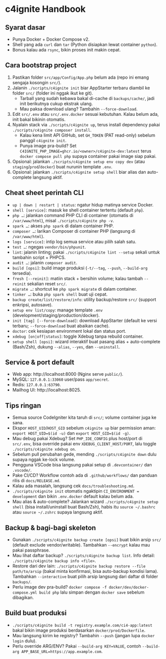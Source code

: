 # c4ignite Handbook

## Syarat dasar
- Punya Docker + Docker Compose v2.
- Shell yang ada `curl` dan `tar` (Python disiapkan lewat container `python`).
- Bonus kalau ada `rsync`, bikin proses init makin cepat.

## Cara bootstrap project
1. Pastikan folder `src/app/Config/App.php` belum ada (repo ini emang sengaja kosongin `src/`).
2. Jalanin `./scripts/c4ignite init` biar AppStarter terbaru diambil ke folder `src/` (folder ini nggak ikut ke git).
   - Tarball yang sudah kebawa bakal di-cache di `backups/cache/`, jadi init berikutnya cukup ekstrak ulang.
   - Mau paksa download ulang? Tambahin `--force-download`.
3. Edit `src/.env` atau `src/.env.docker` sesuai kebutuhan. Kalau belum ada, init bakal bikinin otomatis.
4. Nyalain stack via `./scripts/c4ignite up`, terus install dependency pakai `./scripts/c4ignite composer install`.
   - Kalau kena limit API GitHub, set `GH_TOKEN` (PAT read-only) sebelum panggil `c4ignite init`.
   - Punya image pra-build? Set `C4IGNITE_PHP_IMAGE=ghcr.io/<owner>/c4ignite-dev:latest` terus `docker compose pull php` supaya container pakai image siap pakai.
5. Opsional: jalankan `./scripts/c4ignite setup env copy dev` (atau `staging`/`prod`/`docker`) buat nurunin template `.env`.
6. Opsional: jalankan `./scripts/c4ignite setup shell` biar alias dan auto-complete langsung aktif.

## Cheat sheet perintah CLI
- `up | down | restart | status`: ngatur hidup matinya service Docker.
- `shell [service]`: masuk ke shell container tertentu (default `php`).
- `php …`: jalankan command PHP CLI di container (otomatis di `/var/www/html`), misal `./scripts/c4ignite php -v`.
- `spark …`: akses `php spark` di dalam container PHP.
- `composer …`: larikan Composer di container PHP (langsung di `/var/www/html`).
- `logs [service]`: intip log semua service atau pilih salah satu.
- `test …`: ngegas `vendor/bin/phpunit`.
- `lint`: jalanin linting; pakai `./scripts/c4ignite lint --setup` sekali untuk tambahin script + PHPCS.
- `audit …`: jalanin `composer audit`.
- `build [opsi]`: build image produksi (`-t/--tag`, `--push`, `--build-arg` tersedia).
- `fresh [--reinit]`: matiin stack + bersihin volume; kalau tambah `--reinit` sekalian reset `src/`.
- `migrate …`: shortcut ke `php spark migrate` di dalam container.
- `tinker …`: buka `php spark shell` buat uji cepat.
- `backup create/list/restore/info`: utility backup/restore `src/` (support enkripsi, autosave).
- `setup env list/copy`: manage template `.env` (development/staging/production/docker).
- `init [tag] [--force-download]`: download AppStarter (default ke versi terbaru; `--force-download` buat abaikan cache).
- `doctor`: cek kesiapan environment lokal dan status port.
- `xdebug [on|off|status]`: toggle Xdebug tanpa rebuild container.
- `setup shell [opsi]`: wizard interaktif buat pasang alias + auto-complete (Bash/Zsh), dukung `--alias`, `--yes`, dan `--uninstall`.

## Service & port default
- Web app: http://localhost:8000 (Nginx serve `public/`).
- MySQL: `127.0.0.1:33060` user/pass `app/secret`.
- Redis: `127.0.0.1:63790`.
- Mailhog UI: http://localhost:8025.

## Tips ringan
- Semua source CodeIgniter kita taruh di `src/`; volume container juga ke sana.
- Ekspor `HOST_UID`/`HOST_GID` sebelum `c4ignite up` biar permission aman:  
  `export HOST_UID=$(id -u)` dan `export HOST_GID=$(id -g)`.
- Mau debug pakai Xdebug? Set `PHP_IDE_CONFIG` plus host/port di `src/.env`, bisa override pakai env `XDEBUG_CLIENT_HOST/PORT`, lalu toggle `./scripts/c4ignite xdebug on`.
- Sebelum pull perubahan gede, mending `./scripts/c4ignite down` dulu supaya nggak ke-lock volume.
- Pengguna VSCode bisa langsung pakai setup di `.devcontainer/` dan `.vscode/`.
- Pake CI/CD? Workflow contoh ada di `.github/workflows/` dan panduan rilis di `docs/RELEASE.md`.
- Kalau ada masalah, langsung cek `docs/troubleshooting.md`.
- `./scripts/c4ignite init` otomatis ngaktipin `CI_ENVIRONMENT = development` dan bikin `.env.docker` default kalau belum ada.
- Mau alias & auto-complete? Jalankan wizard `./scripts/c4ignite setup shell` (bisa install/uninstall buat Bash/Zsh), habis itu `source ~/.bashrc` atau `source ~/.zshrc` supaya langsung aktif.

## Backup & bagi-bagi skeleton
- Gunakan `./scripts/c4ignite backup create [opsi]` buat bikin arsip `src/` (default exclude vendor/writable). Tambahkan `--encrypt` kalau mau pakai passphrase.
- Mau lihat daftar backup? `./scripts/c4ignite backup list`. Info detail: `./scripts/c4ignite backup info <file>`.
- Restore dari dev lain: `./scripts/c4ignite backup restore --file path/to/arsip` (bakal minta konfirmasi, bisa auto-backup kondisi lama). Tambahkan `--interactive` buat pilih arsip langsung dari daftar di folder `backups/`.
- Perlu image dev pra-build? `docker compose -f docker/dev/docker-compose.yml build php` lalu simpan dengan `docker save` sebelum dibagikan.

## Build buat produksi
- `./scripts/c4ignite build -t registry.example.com/ci4-app:latest` bakal bikin image produksi berdasarkan `docker/prod/Dockerfile`.
- Mau langsung kirim ke registry? Tambahin `--push` (jangan lupa `docker login` dulu).
- Perlu override ARG/ENV? Pakai `--build-arg KEY=VALUE`, contoh `--build-arg APP_BASE_URL=https://app.example.com`.
